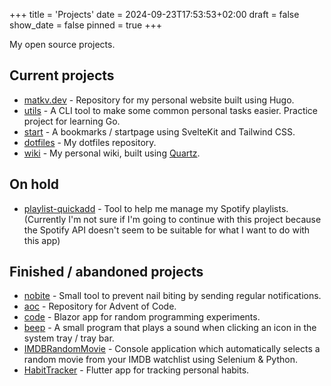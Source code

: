 +++
title = 'Projects'
date = 2024-09-23T17:53:53+02:00
draft = false
show_date = false
pinned = true
+++

My open source projects.    

## Current projects

- [matkv.dev](https://github.com/matkv/matkv.dev) - Repository for my personal website built using Hugo.
- [utils](https://github.com/matkv/utils) - A CLI tool to make some common personal tasks easier. Practice project for learning Go.
- [start](https://github.com/matkv/start) - A bookmarks / startpage using SvelteKit and Tailwind CSS. 
- [dotfiles](https://github.com/matkv/dotfiles) - My dotfiles repository.
- [wiki](https://wiki.matkv.dev) - My personal wiki, built using [Quartz](https://quartz.jzhao.xyz/).

## On hold

- [playlist-quickadd](https://github.com/matkv/playlist-quickadd) - Tool to help me manage my Spotify playlists. (Currently I'm not sure if I'm going to continue with this project because the Spotify API doesn't seem to be suitable for what I want to do with this app)

## Finished / abandoned projects

- [nobite](https://github.com/matkv/nobite) - Small tool to prevent nail biting by sending regular notifications.
- [aoc](https://github.com/matkv/aoc) - Repository for Advent of Code.
- [code](https://github.com/matkv/code) - Blazor app for random programming experiments.
- [beep](https://github.com/matkv/beep) - A small program that plays a sound when clicking an icon in the system tray / tray bar.
- [IMDBRandomMovie](https://github.com/matkv/IMDBRandomMovie) - Console application which automatically selects a random movie from your IMDB watchlist using Selenium & Python.
- [HabitTracker](https://github.com/matkv/HabitTracker) - Flutter app for tracking personal habits.

